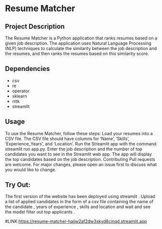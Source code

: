 # Resume Matcher

## Project Description

The Resume Matcher is a Python application that ranks resumes based on a given job description. The application uses Natural Language Processing (NLP) techniques to calculate the similarity between the job description and the resumes, and then ranks the resumes based on this similarity score.

## Dependencies

- csv
- re
- operator
- sklearn
- nltk
- streamlit



## Usage
To use the Resume Matcher, follow these steps:
Load your resumes into a CSV file. The CSV file should have columns for ‘Name’, ‘Skills’, ‘Experience_Years’, and ‘Location’.
Run the Streamlit app with the command streamlit run app.py.
Enter the job description and the number of top candidates you want to see in the Streamlit web app.
The app will display the top candidates based on the job description.
Contributing
Pull requests are welcome. For major changes, please open an issue first to discuss what you would like to change.

## Try Out:
The first version of the website has been deployed using streamlit . Upload a list of applied candidates in the form of a csv file containing the name of the candidate , years of experience , skills and location and wait and see the model filter out top applicants .

#LINK:https://resume-matcher-hajjw2af2dw3skyd8cinqd.streamlit.app
